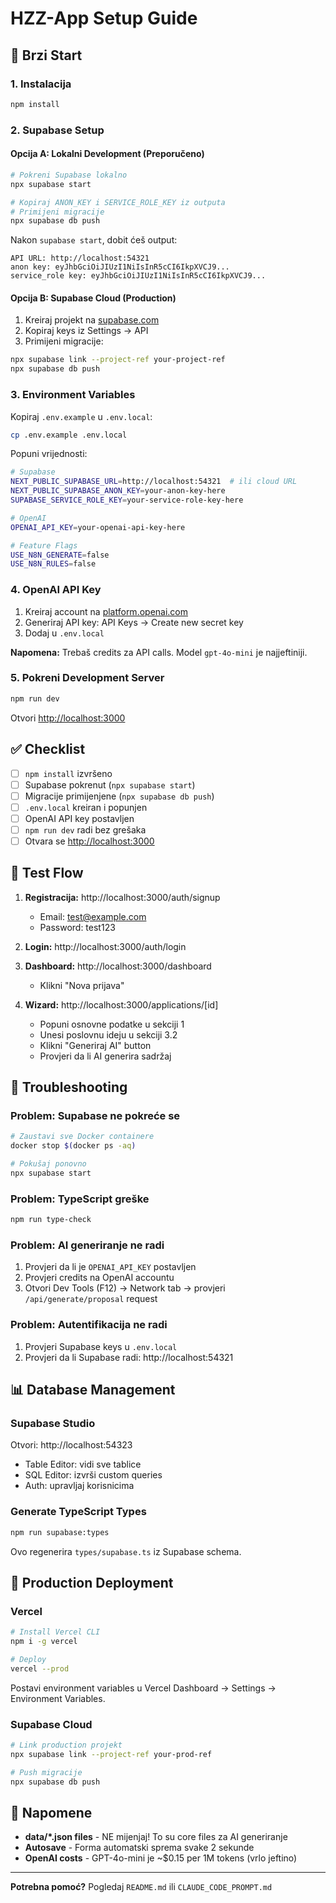 # HZZ-App Setup Guide

## 🚀 Brzi Start

### 1. Instalacija

```bash
npm install
```

### 2. Supabase Setup

#### Opcija A: Lokalni Development (Preporučeno)

```bash
# Pokreni Supabase lokalno
npx supabase start

# Kopiraj ANON_KEY i SERVICE_ROLE_KEY iz outputa
# Primijeni migracije
npx supabase db push
```

Nakon `supabase start`, dobit ćeš output:

```
API URL: http://localhost:54321
anon key: eyJhbGciOiJIUzI1NiIsInR5cCI6IkpXVCJ9...
service_role key: eyJhbGciOiJIUzI1NiIsInR5cCI6IkpXVCJ9...
```

#### Opcija B: Supabase Cloud (Production)

1. Kreiraj projekt na [supabase.com](https://supabase.com)
2. Kopiraj keys iz Settings → API
3. Primijeni migracije:

```bash
npx supabase link --project-ref your-project-ref
npx supabase db push
```

### 3. Environment Variables

Kopiraj `.env.example` u `.env.local`:

```bash
cp .env.example .env.local
```

Popuni vrijednosti:

```bash
# Supabase
NEXT_PUBLIC_SUPABASE_URL=http://localhost:54321  # ili cloud URL
NEXT_PUBLIC_SUPABASE_ANON_KEY=your-anon-key-here
SUPABASE_SERVICE_ROLE_KEY=your-service-role-key-here

# OpenAI
OPENAI_API_KEY=your-openai-api-key-here

# Feature Flags
USE_N8N_GENERATE=false
USE_N8N_RULES=false
```

### 4. OpenAI API Key

1. Kreiraj account na [platform.openai.com](https://platform.openai.com)
2. Generiraj API key: API Keys → Create new secret key
3. Dodaj u `.env.local`

**Napomena:** Trebaš credits za API calls. Model `gpt-4o-mini` je najjeftiniji.

### 5. Pokreni Development Server

```bash
npm run dev
```

Otvori [http://localhost:3000](http://localhost:3000)

## ✅ Checklist

- [ ] `npm install` izvršeno
- [ ] Supabase pokrenut (`npx supabase start`)
- [ ] Migracije primijenjene (`npx supabase db push`)
- [ ] `.env.local` kreiran i popunjen
- [ ] OpenAI API key postavljen
- [ ] `npm run dev` radi bez grešaka
- [ ] Otvara se [http://localhost:3000](http://localhost:3000)

## 🧪 Test Flow

1. **Registracija:** http://localhost:3000/auth/signup
   - Email: test@example.com
   - Password: test123

2. **Login:** http://localhost:3000/auth/login

3. **Dashboard:** http://localhost:3000/dashboard
   - Klikni "Nova prijava"

4. **Wizard:** http://localhost:3000/applications/[id]
   - Popuni osnovne podatke u sekciji 1
   - Unesi poslovnu ideju u sekciji 3.2
   - Klikni "Generiraj AI" button
   - Provjeri da li AI generira sadržaj

## 🐛 Troubleshooting

### Problem: Supabase ne pokreće se

```bash
# Zaustavi sve Docker containere
docker stop $(docker ps -aq)

# Pokušaj ponovno
npx supabase start
```

### Problem: TypeScript greške

```bash
npm run type-check
```

### Problem: AI generiranje ne radi

1. Provjeri da li je `OPENAI_API_KEY` postavljen
2. Provjeri credits na OpenAI accountu
3. Otvori Dev Tools (F12) → Network tab → provjeri `/api/generate/proposal` request

### Problem: Autentifikacija ne radi

1. Provjeri Supabase keys u `.env.local`
2. Provjeri da li Supabase radi: http://localhost:54321

## 📊 Database Management

### Supabase Studio

Otvori: http://localhost:54323

- Table Editor: vidi sve tablice
- SQL Editor: izvrši custom queries
- Auth: upravljaj korisnicima

### Generate TypeScript Types

```bash
npm run supabase:types
```

Ovo regenerira `types/supabase.ts` iz Supabase schema.

## 🚢 Production Deployment

### Vercel

```bash
# Install Vercel CLI
npm i -g vercel

# Deploy
vercel --prod
```

Postavi environment variables u Vercel Dashboard → Settings → Environment Variables.

### Supabase Cloud

```bash
# Link production projekt
npx supabase link --project-ref your-prod-ref

# Push migracije
npx supabase db push
```

## 📝 Napomene

- **data/*.json files** - NE mijenjaj! To su core files za AI generiranje
- **Autosave** - Forma automatski sprema svake 2 sekunde
- **OpenAI costs** - GPT-4o-mini je ~$0.15 per 1M tokens (vrlo jeftino)

---

**Potrebna pomoć?** Pogledaj `README.md` ili `CLAUDE_CODE_PROMPT.md`
